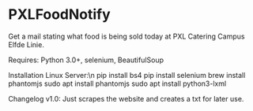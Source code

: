 # PXLFoodNotify
Get a mail stating what food is being sold today at PXL Catering Campus Elfde Linie.

Requires: Python 3.0+, selenium, BeautifulSoup

Installation Linux Server:\n
pip install bs4
pip install selenium
brew install phantomjs
sudo apt install phantomjs
sudo apt install python3-lxml


Changelog
v1.0: Just scrapes the website and creates a txt for later use.
